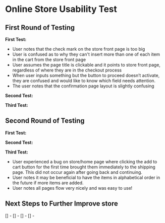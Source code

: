 # Online Store Usability Test

## First Round of Testing

**First Test:**
- User notes that the check mark on the store front page is too big
- User is confused as to why they can't insert more than one of each item in the cart from the store front page
- User assumes the page title is clickable and it points to store front page, regardless of where they are in the checkout process
- When user inputs something but the button to proceed doesn’t activate, they are confused and would like to know which field needs attention.
- The user notes that the confirmation page layout is slightly confusing

**Second Test:**

**Third Test:**

## Second Round of Testing

**First Test:**

**Second Test:**

**Third Test:**
- User experienced a bug on store/home page where clicking the add to cart button for the first time brought them immediately to the shipping page. This did not occur again after going back and continuing.
- User notes it may be beneficial to have the items in alphabetical order in the future if more items are added.
- User notes all pages flow very nicely and was easy to use!

## Next Steps to Further Improve store

[] -
[] -
[] -
[] -
